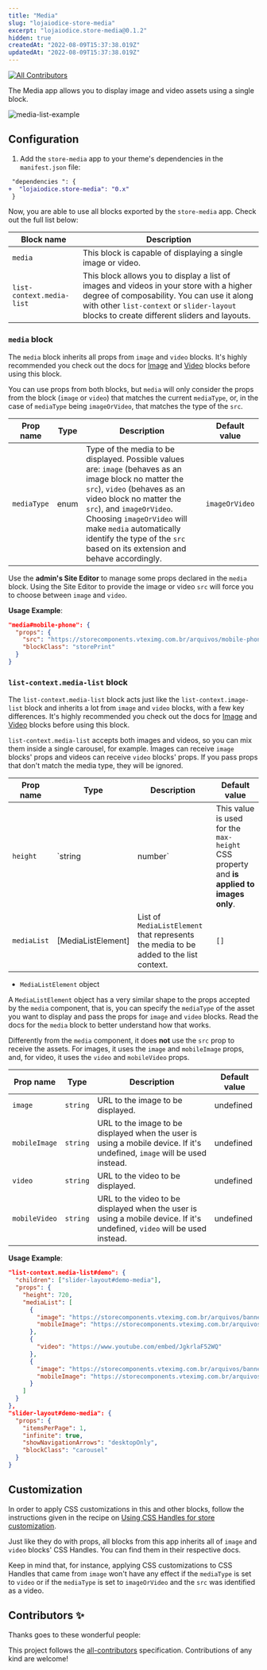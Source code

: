 ```yaml
---
title: "Media"
slug: "lojaiodice-store-media"
excerpt: "lojaiodice.store-media@0.1.2"
hidden: true
createdAt: "2022-08-09T15:37:38.019Z"
updatedAt: "2022-08-09T15:37:38.019Z"
---
```

<!-- DOCS-IGNORE:start -->
<!-- ALL-CONTRIBUTORS-BADGE:START - Do not remove or modify this section -->

[![All Contributors](https://img.shields.io/badge/all_contributors-0-orange.svg?style=flat-square)](#contributors-)

<!-- ALL-CONTRIBUTORS-BADGE:END -->
<!-- DOCS-IGNORE:end -->

The Media app allows you to display image and video assets using a single block.

![media-list-example](https://user-images.githubusercontent.com/8127610/107076678-848fbf80-67ca-11eb-9ba3-8a7d285c4b2c.gif)
## Configuration

1. Add the `store-media` app to your theme's dependencies in the `manifest.json` file:

```diff
 "dependencies ": {
+  "lojaiodice.store-media": "0.x"
 }
```

Now, you are able to use all blocks exported by the `store-media` app. Check out the full list below:

| Block name                | Description                                                                                                                                                                                                                                               |
| ------------------------- | --------------------------------------------------------------------------------------------------------------------------------------------------------------------------------------------------------------------------------------------------------- |
| `media`                   | This block is capable of displaying a single image or video.                                                                                                                                                                                                 |
| `list-context.media-list` | This block allows you to display a list of images and videos in your store with a higher degree of composability. You can use it along with other `list-context` or `slider-layout` blocks to create different sliders and layouts. |

### `media` block

The `media` block inherits all props from `image` and `video` blocks. It's highly recommended you check out the docs for [Image](https://github.com/vtex-apps/store-image) and [Video](https://github.com/vtex-apps/store-video) blocks before using this block.

You can use props from both blocks, but `media` will only consider the props from the block (`image` or `video`) that matches the current `mediaType`, or, in the case of `mediaType` being `imageOrVideo`, that matches the type of the `src`.

| Prop name   | Type | Description                                                                                                                                                                                                                                                                                                                         | Default value  |
| ----------- | ---- | ----------------------------------------------------------------------------------------------------------------------------------------------------------------------------------------------------------------------------------------------------------------------------------------------------------------------------------- | -------------- |
| `mediaType` | enum | Type of the media to be displayed. Possible values are: `image` (behaves as an image block no matter the `src`), `video` (behaves as an video block no matter the `src`), and `imageOrVideo`. Choosing `imageOrVideo` will make `media` automatically identify the type of the `src` based on its extension and behave accordingly. | `imageOrVideo` |

Use the **admin's Site Editor** to manage some props declared in the `media` block. Using the Site Editor to provide the image or video `src` will force you to choose between `image` and `video`.

**Usage Example**:

```json
"media#mobile-phone": {
  "props": {
    "src": "https://storecomponents.vteximg.com.br/arquivos/mobile-phone.png",
    "blockClass": "storePrint"
  }
}
```

### `list-context.media-list` block

The `list-context.media-list` block acts just like the `list-context.image-list` block and inherits a lot from `image` and `video` blocks, with a few key differences. It's highly recommended you check out the docs for [Image](https://github.com/vtex-apps/store-image) and [Video](https://github.com/vtex-apps/store-video) blocks before using this block.

`list-context.media-list` accepts both images and videos, so you can mix them inside a single carousel, for example. Images can receive `image` blocks' props and videos can receive `video` blocks' props. If you pass props that don't match the media type, they will be ignored.

| Prop name   | Type | Description                                                                                                                                                                                                                                                                                                                         | Default value  |
| ----------- | ---- | ----------------------------------------------------------------------------------------------------------------------------------------------------------------------------------------------------------------------------------------------------------------------------------------------------------------------------------- | -------------- |
| `height` | `string  | number` | This value is used for the `max-height` CSS property and **is applied to images only**. | `420` |
| `mediaList` | [MediaListElement] | List of `MediaListElement` that represents the media to be added to the list context. | `[]` |

- `MediaListElement` object

A `MediaListElement` object has a very similar shape to the props accepted by the `media` component, that is, you can specify the `mediaType` of the asset you want to display and pass the props for `image` and `video` blocks. Read the docs for the `media` block to better understand how that works.

Differently from the `media` component, it does **not** use the `src` prop to receive the assets. For images, it uses the `image` and `mobileImage` props, and, for video, it uses the `video` and `mobileVideo` props.

| Prop name   | Type | Description                                                                                                                                                                                                                                                                                                                         | Default value  |
| ----------- | ---- | ----------------------------------------------------------------------------------------------------------------------------------------------------------------------------------------------------------------------------------------------------------------------------------------------------------------------------------- | -------------- |
| `image` | `string` | URL to the image to be displayed. | undefined |
| `mobileImage` | `string` | URL to the image to be displayed when the user is using a mobile device. If it's undefined, `image` will be used instead. | undefined |
| `video` | `string` | URL to the video to be displayed. | undefined |
| `mobileVideo` | `string` | URL to the video to be displayed when the user is using a mobile device. If it's undefined, `video` will be used instead. | undefined |


**Usage Example**:

```json
"list-context.media-list#demo": {
  "children": ["slider-layout#demo-media"],
  "props": {
    "height": 720,
    "mediaList": [
      {
        "image": "https://storecomponents.vteximg.com.br/arquivos/banner-principal.png",
        "mobileImage": "https://storecomponents.vteximg.com.br/arquivos/banner-principal-mobile.jpg"
      },
      {
        "video": "https://www.youtube.com/embed/JgkrlaF52WQ"
      },
      {
        "image": "https://storecomponents.vteximg.com.br/arquivos/banner.jpg",
        "mobileImage": "https://storecomponents.vteximg.com.br/arquivos/banner-principal-mobile.jpg"
      }
    ]
  }
},
"slider-layout#demo-media": {
  "props": {
    "itemsPerPage": 1,
    "infinite": true,
    "showNavigationArrows": "desktopOnly",
    "blockClass": "carousel"
  }
}
```

## Customization

In order to apply CSS customizations in this and other blocks, follow the instructions given in the recipe on [Using CSS Handles for store customization](https://vtex.io/docs/recipes/style/using-css-handles-for-store-customization).

Just like they do with props, all blocks from this app inherits all of `image` and `video` blocks' CSS Handles. You can find them in their respective docs.

Keep in mind that, for instance, applying CSS customizations to CSS Handles that came from `image` won't have any effect if the `mediaType` is set to `video` or if the `mediaType` is set to `imageOrVideo` and the `src` was identified as a video.

<!-- DOCS-IGNORE:start -->

## Contributors ✨

Thanks goes to these wonderful people:

<!-- ALL-CONTRIBUTORS-LIST:START - Do not remove or modify this section -->
<!-- prettier-ignore-start -->
<!-- markdownlint-disable -->
<!-- markdownlint-enable -->
<!-- prettier-ignore-end -->

<!-- ALL-CONTRIBUTORS-LIST:END -->

This project follows the [all-contributors](https://github.com/all-contributors/all-contributors) specification. Contributions of any kind are welcome!

<!-- DOCS-IGNORE:end -->